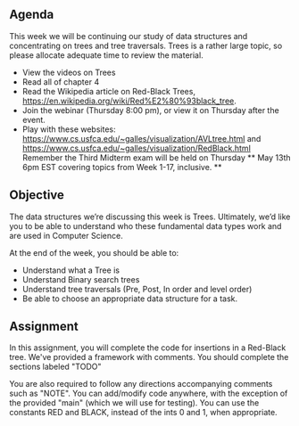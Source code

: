 ## Agenda
This week we will be continuing our study of data structures and concentrating on trees and tree traversals.  Trees is a rather large topic, so please allocate adequate time to review the material.

- View the videos on Trees
- Read all of chapter 4
- Read the Wikipedia article on Red-Black Trees, https://en.wikipedia.org/wiki/Red%E2%80%93black_tree.
- Join the webinar (Thursday 8:00 pm), or view it on Thursday after the event.
- Play with these websites: https://www.cs.usfca.edu/~galles/visualization/AVLtree.html  and  https://www.cs.usfca.edu/~galles/visualization/RedBlack.html
Remember the Third Midterm exam will be held on Thursday ** May 13th 6pm EST covering topics from Week 1-17, inclusive. **
## Objective


The data structures we’re discussing this week is Trees.  Ultimately, we’d like you to be able to understand who these fundamental data types work and are used in Computer Science.

At the end of the week, you should be able to:

- Understand what a Tree is
- Understand Binary search trees
- Understand tree traversals (Pre, Post, In order and level order)
- Be able to choose an appropriate data structure for a task.

## Assignment
In this assignment, you will complete the code for insertions in a Red-Black tree.  We've provided a framework with comments.  You should complete the sections labeled "TODO" 


You are also required to follow any directions accompanying comments such as "NOTE".
You can add/modify code anywhere, with the exception of the provided "main" (which we will use for testing).
You can use the constants RED and BLACK, instead of the ints 0 and 1, when appropriate.